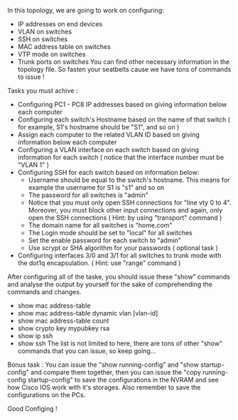 In this topology, we are going to work on configuring:
+ IP addresses on end devices
+ VLAN on switches
+ SSH on switches
+ MAC address table on switches
+ VTP mode on switches
+ Trunk ports on switches
You can find other necessary information in the topology file.
So fasten your seatbelts cause we have tons of
commands to issue !


Tasks you must achive :
+ Configuring PC1 - PC8 IP addresses based on
giving information below each computer
+ Configuring each switch's Hostname based on the
name of that switch ( for example, S1's hostname should
be "S1", and so on )
+ Assign each computer to the related VLAN ID
based on giving information below each computer
+ Configuring a VLAN interface on each switch
based on giving information for each switch ( notice
that the interface number must be "VLAN 1" )
+ Configuring SSH for each switch based on information below: 
	- Username should be equal to the switch's hostname.
	This means for example the username for S1 is "s1" and so on
	- The password for all switches is "admin"
	- Notice that you must only open SSH connections for "line vty
	0 to 4". Moreover, you must block other input connections and
	again, only open the SSH connections ( Hint: by using "transport"
	command )
	- The domain name for all switches is "home.com"
	- The Login mode should be set to "local" for all switches
	- Set the enable password for each switch to "admin"
	- Use scrypt or SHA algorithm for your passwords ( optional task )
+ Configuring interfaces 3/0 and 3/1 for all switches to trunk mode with
the dot1q encapsulation. ( Hint: use "range" command )


After configuring all of the taske, you should issue these "show" commands and analyse the output by yourself
for the sake of comprehending the commands and changes.
+ show mac address-table
+ show mac address-table dynamic vlan [vlan-id]
+ show mac address-table count
+ show crypto key mypubkey rsa
+ show ip ssh
+ show ssh
The list is not limited to here, there are tons of other "show" commands that you can issue, so keep going...

Bonus task :
You can issue the "show running-config" and "show startup-config" and compare them together, then you can
issue the "copy running-config startup-config" to save the configurations in the NVRAM
and see how Cisco IOS work with it's storages. Also remember to save the configurations on the PCs.

Good Configing !
